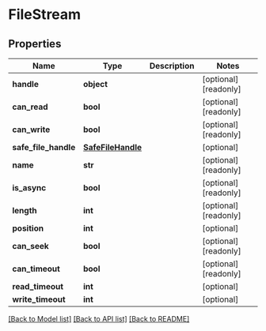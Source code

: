# FileStream


## Properties
Name | Type | Description | Notes
------------ | ------------- | ------------- | -------------
**handle** | **object** |  | [optional] [readonly] 
**can_read** | **bool** |  | [optional] [readonly] 
**can_write** | **bool** |  | [optional] [readonly] 
**safe_file_handle** | [**SafeFileHandle**](SafeFileHandle.md) |  | [optional] 
**name** | **str** |  | [optional] [readonly] 
**is_async** | **bool** |  | [optional] [readonly] 
**length** | **int** |  | [optional] [readonly] 
**position** | **int** |  | [optional] 
**can_seek** | **bool** |  | [optional] [readonly] 
**can_timeout** | **bool** |  | [optional] [readonly] 
**read_timeout** | **int** |  | [optional] 
**write_timeout** | **int** |  | [optional] 

[[Back to Model list]](../README.md#documentation-for-models) [[Back to API list]](../README.md#documentation-for-api-endpoints) [[Back to README]](../README.md)


